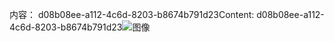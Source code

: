 <span data-ttu-id="e49fd-101">内容： d08b08ee-a112-4c6d-8203-b8674b791d23</span><span class="sxs-lookup"><span data-stu-id="e49fd-101">Content: d08b08ee-a112-4c6d-8203-b8674b791d23</span></span>![图像](85bd7c15-82d4-434a-89ea-a90f075d8e71.png)
